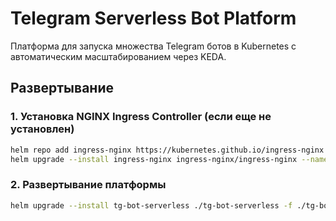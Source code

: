 # Telegram Serverless Bot Platform

Платформа для запуска множества Telegram ботов в Kubernetes с автоматическим масштабированием через KEDA.

## Развертывание

### 1. Установка NGINX Ingress Controller (если еще не установлен)
```bash
helm repo add ingress-nginx https://kubernetes.github.io/ingress-nginx
helm upgrade --install ingress-nginx ingress-nginx/ingress-nginx --namespace ingress-nginx --create-namespace
```

### 2. Развертывание платформы
```bash
helm upgrade --install tg-bot-serverless ./tg-bot-serverless -f ./tg-bot-serverless/values.yaml --namespace telegram-serverless --create-namespace
```
